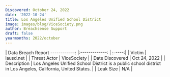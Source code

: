 ```yaml
---
Discovered: October 24, 2022
date: '2022-10-24'
title: Los Angeles Unified School District
image: images/blog/ViceSociety.png
author: Breachsense Support
draft: false
yearmonths: 2022/october
---
```



| Data Breach Report
------------:     |:-------------:    | :-----:|
| Victim      | lausd.net      | 
| Threat Actor      | ViceSociety      | 
| Date Discovered      | Oct 24, 2022      | 
| Description      | Los Angeles Unified School District is a public school district in Los Angeles, California, United States.      | 
| Leak Size      | N/A      | 


